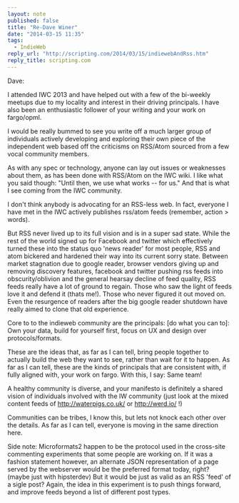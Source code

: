 ```yaml
---
layout: note
published: false
title: "Re-Dave Winer"
date: "2014-03-15 11:35"
tags: 
  - IndieWeb
reply_url: "http://scripting.com/2014/03/15/indiewebAndRss.htm"
reply_title: scripting.com
---
```


Dave:

I attended IWC 2013 and have helped out with a few of the bi-weekly meetups due to my locality and interest in their driving principals. I have also been an enthusiastic follower of your writing and your work on fargo/opml.

I would be really bummed to see you write off a much larger group of individuals actively developing and exploring their own piece of the independent web based off the criticisms on RSS/Atom sourced from a few vocal community members.

As with any spec or technology, anyone can lay out issues or weaknesses about them, as has been done with RSS/Atom on the IWC wiki. I like what you said though: "Until then, we use what works -- for us." And that is what I see coming from the IWC community.

I don't think anybody is advocating for an RSS-less web. In fact, everyone I have met in the IWC actively publishes rss/atom feeds (remember, action > words).

But RSS never lived up to its full vision and is in a super sad state. While the rest of the world signed up for Facebook and twitter which effectively turned these into the status quo 'news reader' for most people, RSS and atom bickered and hardened their way into its current sorry state. Between market stagnation due to google reader, browser vendors giving up and removing discovery features, facebook and twitter pushing rss feeds into obscurity/oblivion and the general hearsay decline of feed quality, RSS feeds really have a lot of ground to regain. Those who saw the light of feeds love it and defend it (thats me!). Those who never figured it out moved on. Even the resurgence of readers after the big google reader shutdown have really aimed to clone that old experience.

Core to to the indieweb community are the principals: [do what you can to]: Own your data, build for yourself first, focus on UX and design over protocols/formats.

These are the ideas that, as far as I can tell, bring people together to actually build the web they want to see, rather than wait for it to happen. As far as I can tell, these are the kinds of principals that are consistent with, if fully aligned with, your work on fargo. With this, I say: Same team!

A healthy community is diverse, and your manifesto is definitely a shared vision of individuals involved with the IW community (just look at the mixed content feeds of http://waterpigs.co.uk/ or http://werd.io/ !)

Communities can be tribes, I know this, but lets not knock each other over the details. As far as I can tell, everyone is moving in the same direction here.

Side note: Microformats2 happen to be the protocol used in the cross-site commenting experiments that some people are working on. If it was a fashion statement however, an alternate JSON representation of a page served by the webserver would be the preferred format today, right? (maybe just with hipsterdev) But it would be just as valid as an RSS 'feed' of a sigle post? Again, the idea in this experiment is to push things forward, and improve feeds beyond a list of different post types.
